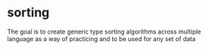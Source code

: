 # sorting
The goal is to create generic type sorting algorithms across multiple language as a way of practicing and to be used for any set of data
